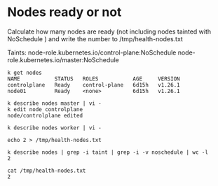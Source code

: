 # Nodes ready or not

Calculate how many nodes are ready
(not including nodes tainted with NoSchedule )
and write the number to /tmp/health-nodes.txt

Taints: node-role.kubernetes.io/control-plane:NoSchedule
        node-role.kubernetes.io/master:NoSchedule

```
k get nodes
NAME           STATUS   ROLES           AGE     VERSION
controlplane   Ready    control-plane   6d15h   v1.26.1
node01         Ready    <none>          6d15h   v1.26.1

k describe nodes master | vi -
k edit node controlplane
node/controlplane edited

k describe nodes worker | vi -

echo 2 > /tmp/health-nodes.txt

k describe nodes | grep -i taint | grep -i -v noschedule | wc -l
2

cat /tmp/health-nodes.txt 
2
```
